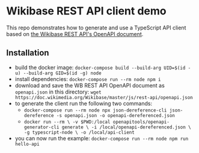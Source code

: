# Wikibase REST API client demo

This repo demonstrates how to generate and use a TypeScript API client based on [the Wikibase REST API's OpenAPI document](https://doc.wikimedia.org/Wikibase/master/js/rest-api/).

## Installation

* build the docker image: `docker-compose build --build-arg UID=$(id -u) --build-arg GID=$(id -g) node`
* install dependencies: `docker-compose run --rm node npm i`
* download and save the WB REST API OpenAPI document as `openapi.json` in this directory: `wget https://doc.wikimedia.org/Wikibase/master/js/rest-api/openapi.json`
* to generate the client run the following two commands: 
  * `docker-compose run --rm node npx json-dereference-cli json-dereference -s openapi.json -o openapi-dereferenced.json`
  * `docker run --rm \
      -v $PWD:/local openapitools/openapi-generator-cli generate \
      -i /local/openapi-dereferenced.json \
      -g typescript-node \
      -o /local/api-client`
* you can now run the example: `docker-compose run --rm node npm run hello-api`
